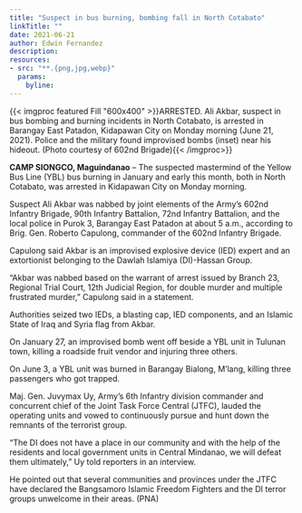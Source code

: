 ```yaml
---
title: "Suspect in bus burning, bombing fall in North Cotabato"
linkTitle: ""
date: 2021-06-21
author: Edwin Fernandez
description:
resources:
- src: "**.{png,jpg,webp}"
  params:
    byline: 
---
```

{{< imgproc featured Fill "600x400" >}}ARRESTED. Ali Akbar, suspect in bus bombing and burning incidents in North Cotabato, is arrested in Barangay East Patadon, Kidapawan City on Monday morning (June 21, 2021). Police and the military found improvised bombs (inset) near his hideout. (Photo courtesy of 602nd Brigade){{< /imgproc>}}

**CAMP SIONGCO, Maguindanao** – The suspected mastermind of the Yellow Bus Line (YBL) bus burning in January and early this month, both in North Cotabato, was arrested in Kidapawan City on Monday morning.

Suspect Ali Akbar was nabbed by joint elements of the Army’s 602nd Infantry Brigade, 90th Infantry Battalion, 72nd Infantry Battalion, and the local police in Purok 3, Barangay East Patadon at about 5 a.m., according to Brig. Gen. Roberto Capulong, commander of the 602nd Infantry Brigade.

Capulong said Akbar is an improvised explosive device (IED) expert and an extortionist belonging to the Dawlah Islamiya (DI)-Hassan Group.

“Akbar was nabbed based on the warrant of arrest issued by Branch 23, Regional Trial Court, 12th Judicial Region, for double murder and multiple frustrated murder,” Capulong said in a statement.

Authorities seized two IEDs, a blasting cap, IED components, and an Islamic State of Iraq and Syria flag from Akbar.

On January 27, an improvised bomb went off beside a YBL unit in Tulunan town, killing a roadside fruit vendor and injuring three others.

On June 3, a YBL unit was burned in Barangay Bialong, M’lang, killing three passengers who got trapped.

Maj. Gen. Juvymax Uy, Army’s 6th Infantry division commander and concurrent chief of the Joint Task Force Central (JTFC), lauded the operating units and vowed to continuously pursue and hunt down the remnants of the terrorist group.

“The DI does not have a place in our community and with the help of the residents and local government units in Central Mindanao, we will defeat them ultimately,” Uy told reporters in an interview.

He pointed out that several communities and provinces under the JTFC have declared the Bangsamoro Islamic Freedom Fighters and the DI terror groups unwelcome in their areas. (PNA)
